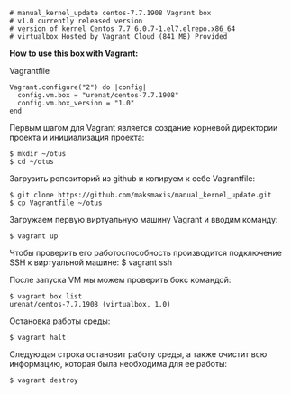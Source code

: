 ```
# manual_kernel_update centos-7.7.1908 Vagrant box
# v1.0 currently released version
# version of kernel Centos 7.7 6.0.7-1.el7.elrepo.x86_64 
# virtualbox Hosted by Vagrant Cloud (841 MB) Provided 
```

**How to use this box with Vagrant:**


Vagrantfile
```
Vagrant.configure("2") do |config|
  config.vm.box = "urenat/centos-7.7.1908"
  config.vm.box_version = "1.0"
end
```

Первым шагом для Vagrant является создание корневой директории проекта и инициализация проекта:
```
$ mkdir ~/otus
$ cd ~/otus
```
Загрузить репозиторий из github и копируем к себе Vagrantfile: 
```
$ git clone https://github.com/maksmaxis/manual_kernel_update.git
$ cp Vagrantfile ~/otus
```
Загружаем первую виртуальную машину Vagrant и вводим команду:
```
$ vagrant up
```
Чтобы проверить его работоспособность производится подключение SSH к виртуальной машине: 
$ vagrant ssh

После запуска VM мы можем проверить бокc командой:
```
$ vagrant box list
urenat/centos-7.7.1908 (virtualbox, 1.0)
```
Остановка работы среды:
```
$ vagrant halt
```
Следующая строка остановит работу среды, а также очистит всю информацию, которая была необходима для ее работы:
```
$ vagrant destroy
```
